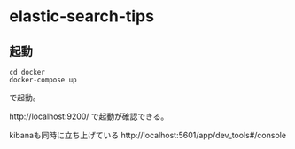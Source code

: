 # elastic-search-tips

## 起動

```shell
cd docker
docker-compose up
```

で起動。

http://localhost:9200/
で起動が確認できる。

kibanaも同時に立ち上げている
http://localhost:5601/app/dev_tools#/console
